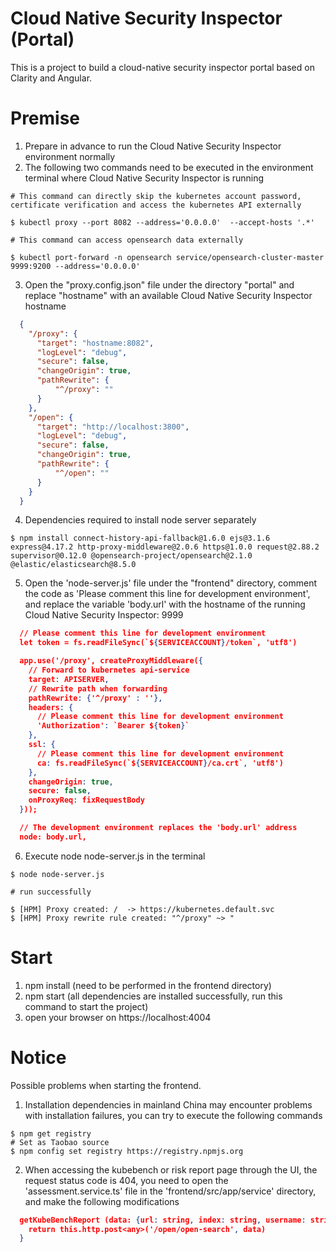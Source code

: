 Cloud Native Security Inspector (Portal)
============
This is a project to build a cloud-native security inspector portal based on Clarity and Angular.



Premise
============
1. Prepare in advance to run the Cloud Native Security Inspector environment normally
2. The following two commands need to be executed in the environment terminal where Cloud Native Security Inspector is running

```shell
# This command can directly skip the kubernetes account password, certificate verification and access the kubernetes API externally

$ kubectl proxy --port 8082 --address='0.0.0.0'  --accept-hosts '.*'

# This command can access opensearch data externally

$ kubectl port-forward -n opensearch service/opensearch-cluster-master 9999:9200 --address='0.0.0.0'
```

3. Open the "proxy.config.json" file under the directory "portal" and replace "hostname" with an available Cloud Native Security Inspector hostname
```json
  {
    "/proxy": {
      "target": "hostname:8082",
      "logLevel": "debug", 
      "secure": false,
      "changeOrigin": true,
      "pathRewrite": {
          "^/proxy": ""
      }
    },
    "/open": {
      "target": "http://localhost:3800",
      "logLevel": "debug", 
      "secure": false,
      "changeOrigin": true,
      "pathRewrite": {
          "^/open": ""
      }
    }
  }
```

4. Dependencies required to install node server separately
```shell
$ npm install connect-history-api-fallback@1.6.0 ejs@3.1.6 express@4.17.2 http-proxy-middleware@2.0.6 https@1.0.0 request@2.88.2 supervisor@0.12.0 @opensearch-project/opensearch@2.1.0 @elastic/elasticsearch@8.5.0
```

5. Open the 'node-server.js' file under the "frontend" directory, comment the code as 'Please comment this line for development environment', and replace the variable 'body.url' with the hostname of the running Cloud Native Security Inspector: 9999

```json
  // Please comment this line for development environment
  let token = fs.readFileSync(`${SERVICEACCOUNT}/token`, 'utf8')

  app.use('/proxy', createProxyMiddleware({ 
    // Forward to kubernetes api-service
    target: APISERVER,
    // Rewrite path when forwarding
    pathRewrite: {'^/proxy' : ''},
    headers: {
      // Please comment this line for development environment
      'Authorization': `Bearer ${token}`
    },
    ssl: {
      // Please comment this line for development environment
      ca: fs.readFileSync(`${SERVICEACCOUNT}/ca.crt`, 'utf8')
    },
    changeOrigin: true,
    secure: false,
    onProxyReq: fixRequestBody
  }));

  // The development environment replaces the 'body.url' address
  node: body.url,
```

6. Execute node node-server.js in the terminal
```shell
$ node node-server.js

# run successfully

$ [HPM] Proxy created: /  -> https://kubernetes.default.svc
$ [HPM] Proxy rewrite rule created: "^/proxy" ~> "
```

Start
============
1. npm install (need to be performed in the frontend directory)
2. npm start (all dependencies are installed successfully, run this command to start the project)
3. open your browser on https://localhost:4004

Notice
============
Possible problems when starting the frontend.

1. Installation dependencies in mainland China may encounter problems with installation failures, you can try to execute the following commands
```shell
$ npm get registry
# Set as Taobao source
$ npm config set registry https://registry.npmjs.org
```

2. When accessing the kubebench or risk report page through the UI, the request status code is 404, you need to open the 'assessment.service.ts' file in the 'frontend/src/app/service' directory, and make the following modifications
```json
  getKubeBenchReport (data: {url: string, index: string, username: string, password: string, query: any, client: string, ca: string}) :Observable<any>{
    return this.http.post<any>('/open/open-search', data)
  }

```